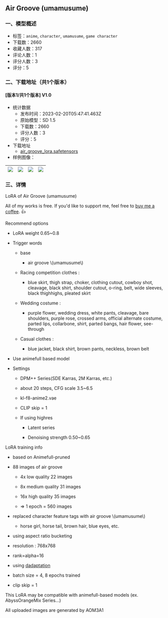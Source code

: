 ## Air Groove (umamusume)
### 一、模型概述

- 标签：`anime`, `character`, `umamusume`, `game character`
- 下载数：2660
- 收藏人数：317
- 评论人数：1
- 评分人数：3
- 评分：5

### 二、下载地址（共1个版本）

#### [版本1/共1个版本] V1.0

- 统计数据
  - 发布时间：2023-02-20T05:47:41.463Z
  - 原始模型：SD 1.5
  - 下载数：2660
  - 评分人数：3
  - 评分：5
- 下载地址
  - [air_groove_lora.safetensors](https://civitai.com/api/download/models/12924)
- 样例图像：

| <img src="https://image.civitai.com/xG1nkqKTMzGDvpLrqFT7WA/7b206118-b98d-4b00-ed7c-e73ab8feb700/width=450/124785.jpeg" /> | <img src="https://image.civitai.com/xG1nkqKTMzGDvpLrqFT7WA/583de6c9-1549-4f06-0ae6-f259448bb900/width=450/124789.jpeg" /> | <img src="https://image.civitai.com/xG1nkqKTMzGDvpLrqFT7WA/b6a3d340-a0ae-468c-30ed-9cd902a5e800/width=450/124788.jpeg" /> | <img src="https://image.civitai.com/xG1nkqKTMzGDvpLrqFT7WA/b1c5d737-a7d5-4e4c-d6dc-f129e2b0d400/width=450/124787.jpeg" /> |
| ---- | ---- | ---- | ---- |


### 三、详情
<p>LoRA of Air Groove (umamusume)</p><p></p><p>All of my works is free. If you'd like to support me, feel free to <a target="_blank" rel="ugc" href="https://www.buymeacoffee.com/mhtLoRA">buy me a coffee</a>. 👍</p><p></p><p>Recommend options</p><ul><li><p>LoRA weight 0.65~0.8</p></li><li><p>Trigger words</p><ul><li><p>base</p><ul><li><p>air groove \(umamusume\)</p></li></ul></li><li><p>Racing competition clothes :</p><ul><li><p>blue skirt, thigh strap, choker, clothing cutout, cowboy shot, cleavage, black shirt, shoulder cutout, o-ring, belt, wide sleeves, black thighhighs, pleated skirt</p></li></ul></li><li><p>Wedding costume :</p><ul><li><p>purple flower, wedding dress, white pants, cleavage, bare shoulders, purple rose, crossed arms, official alternate costume, parted lips, collarbone, shirt, parted bangs, hair flower, see-through</p></li></ul></li><li><p>Casual clothes :</p><ul><li><p>blue jacket, black shirt, brown pants, neckless, brown belt</p></li></ul></li></ul></li><li><p>Use animefull based model</p></li><li><p>Settings</p><ul><li><p>DPM++ Series(SDE Karras, 2M Karras, etc.)</p></li><li><p>about 20 steps, CFG scale 3.5~6.5</p></li><li><p>kl-f8-anime2.vae</p></li><li><p>CLIP skip = 1</p></li><li><p>If using highres</p><ul><li><p>Latent series</p></li><li><p>Denoising strength 0.50~0.65</p></li></ul></li></ul></li></ul><p></p><p>LoRA training info</p><ul><li><p>based on Animefull-pruned</p></li><li><p>88 images of air groove</p><ul><li><p>4x low quality 22 images</p></li><li><p>8x medium quality 31 images</p></li><li><p>16x high quality 35 images</p></li><li><p>=&gt; 1 epoch = 560 images</p></li></ul></li><li><p>replaced character feature tags with air groove \(umamusume\)</p><ul><li><p>horse girl, horse tail, brown hair, blue eyes, etc.</p></li></ul></li><li><p>using aspect ratio bucketing</p></li><li><p>resolution : 768x768</p></li><li><p>rank=alpha=16</p></li><li><p>using <a target="_blank" rel="ugc" href="https://github.com/facebookresearch/dadaptation">dadaptation</a></p></li><li><p>batch size = 4, 8 epochs trained</p></li><li><p>clip skip = 1</p></li></ul><p></p><p>This LoRA may be compatible with animefull-based models (ex. AbyssOrangeMix Series...)</p><p>All uploaded images are generated by AOM3A1</p>